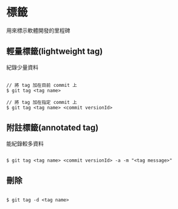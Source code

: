 # 標籤

用來標示軟體開發的里程碑

## 輕量標籤(lightweight tag)

紀錄少量資料

```

// 將 tag 加在目前 commit 上
$ git tag <tag name>

// 將 tag 加在指定 commit 上
$ git tag <tag name> <commit versionId>

```

## 附註標籤(annotated tag)

能紀錄較多資料

```

$ git tag <tag name> <commit versionId> -a -m "<tag message>"

```

## 刪除

```

$ git tag -d <tag name>

```
